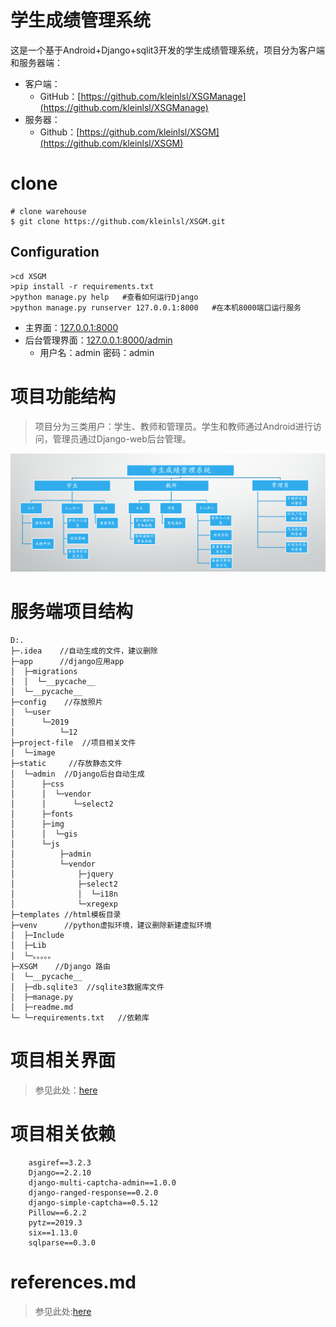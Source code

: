# 学生成绩管理系统

这是一个基于Android+Django+sqlit3开发的学生成绩管理系统，项目分为客户端和服务器端：
- 客户端：
    - GitHub：[https://github.com/kleinlsl/XSGManage](https://github.com/kleinlsl/XSGManage)
- 服务器：
    - Github：[https://github.com/kleinlsl/XSGM](https://github.com/kleinlsl/XSGM)

# clone

```
# clone warehouse
$ git clone https://github.com/kleinlsl/XSGM.git
```

## Configuration

```shell
>cd XSGM
>pip install -r requirements.txt
>python manage.py help   #查看如何运行Django
>python manage.py runserver 127.0.0.1:8000   #在本机8000端口运行服务
```

- 主界面：[127.0.0.1:8000](http://127.0.0.1:8000/)
- 后台管理界面：[127.0.0.1:8000/admin](http://127.0.0.1:8000/admin)
  - 用户名：admin     密码：admin

# 项目功能结构
> 项目分为三类用户：学生、教师和管理员。学生和教师通过Android进行访问，管理员通过Django-web后台管理。

![](project-file/image/项目功能结构图.png)

# 服务端项目结构

```
D:.
├─.idea    //自动生成的文件，建议删除
├─app	   //django应用app
│  ├─migrations
│  │  └─__pycache__
│  └─__pycache__
├─config	//存放照片
│  └─user
│      └─2019
│          └─12
├─project-file	//项目相关文件
│  └─image
├─static     //存放静态文件
│  └─admin	//Django后台自动生成
│      ├─css
│      │  └─vendor
│      │      └─select2
│      ├─fonts
│      ├─img
│      │  └─gis
│      └─js
│          ├─admin
│          └─vendor
│              ├─jquery
│              ├─select2
│              │  └─i18n
│              └─xregexp
├─templates //html模板目录
├─venv      //python虚拟环境，建议删除新建虚拟环境
│  ├─Include
│  ├─Lib
│  └─。。。。。
├─XSGM    //Django 路由
│  └─__pycache__
│  ├─db.sqlite3  //sqlite3数据库文件
│  ├─manage.py  
│  ├─readme.md
└─ └─requirements.txt   //依赖库

```

# 项目相关界面

> 参见此处：[here](project-file)

# 项目相关依赖
```jshelllanguage
    asgiref==3.2.3
    Django==2.2.10
    django-multi-captcha-admin==1.0.0
    django-ranged-response==0.2.0
    django-simple-captcha==0.5.12
    Pillow==6.2.2
    pytz==2019.3
    six==1.13.0
    sqlparse==0.3.0
```

# references.md
> 参见此处:[here](project-file/references.md)

